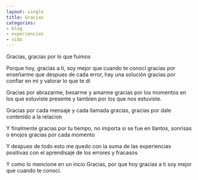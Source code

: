 ```yaml
---
layout: single
title: Gracias
categories:
- blog
- experiencias
- vida
---
```


Gracias, 
gracias por lo que fuimos

Porque hoy, gracias a ti, soy mejor que cuando te conocí
gracias por enseñarme que despues de cada error, hay una solución
gracias por confiar en mi y valorar lo que te dí

Gracias por abrazarme, besarme y amarme
gracias por los momentos en los que estuviste presente
y tambien por los que nos estuviste.

Gracias por cada mensaje y cada llamada
gracias, gracias por dale contenido a la relacion

Y finalmente gracias por tu tiempo,
no importa si se fue en llantos, sonrisas o enojos
gracias por cada momento

Y despues de todo esto
me quedo con la suma de las experiencias positivas
con el aprendisaje de los errores y fracasos

Y como lo mencione en un incio
Gracias, por que hoy gracias a ti
soy mejor que cuando te conocí.
